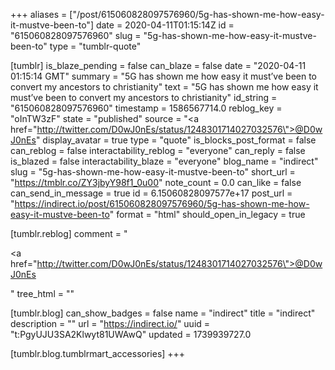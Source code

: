 +++
aliases = ["/post/615060828097576960/5g-has-shown-me-how-easy-it-mustve-been-to"]
date = 2020-04-11T01:15:14Z
id = "615060828097576960"
slug = "5g-has-shown-me-how-easy-it-mustve-been-to"
type = "tumblr-quote"

[tumblr]
is_blaze_pending = false
can_blaze = false
date = "2020-04-11 01:15:14 GMT"
summary = "5G has shown me how easy it must’ve been to convert my ancestors to christianity"
text = "5G has shown me how easy it must&rsquo;ve been to convert my ancestors to christianity"
id_string = "615060828097576960"
timestamp = 1586567714.0
reblog_key = "oInTW3zF"
state = "published"
source = "<a href=\"http://twitter.com/D0wJ0nEs/status/1248301714027032576\">@D0wJ0nEs</a>"
display_avatar = true
type = "quote"
is_blocks_post_format = false
can_reblog = false
interactability_reblog = "everyone"
can_reply = false
is_blazed = false
interactability_blaze = "everyone"
blog_name = "indirect"
slug = "5g-has-shown-me-how-easy-it-mustve-been-to"
short_url = "https://tmblr.co/ZY3jbyY98f1_0u00"
note_count = 0.0
can_like = false
can_send_in_message = true
id = 6.15060828097577e+17
post_url = "https://indirect.io/post/615060828097576960/5g-has-shown-me-how-easy-it-mustve-been-to"
format = "html"
should_open_in_legacy = true

[tumblr.reblog]
comment = "<p><a href=\"http://twitter.com/D0wJ0nEs/status/1248301714027032576\">@D0wJ0nEs</a></p>"
tree_html = ""

[tumblr.blog]
can_show_badges = false
name = "indirect"
title = "indirect"
description = ""
url = "https://indirect.io/"
uuid = "t:PgyUJU3SA2Klwyt81UWAwQ"
updated = 1739939727.0

[tumblr.blog.tumblrmart_accessories]
+++
